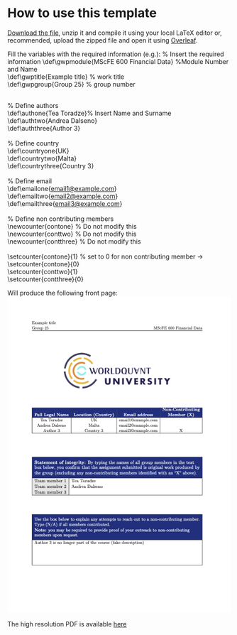 # How to use this template
[Download the file](./examples/frontpage/front_page_gwp.zip), unzip it and compile it using your local LaTeX editor or, recommended, upload the zipped file and open it using [Overleaf](https://www.overleaf.com?r=049a7499&rm=d&rs=b).

Fill the variables with the required information (e.g.):
% Insert the required information 
\def\gwpmodule{MScFE 600 Financial Data} %Module Number and Name<br>
\def\gwptitle{Example title} % work title<br>
\def\gwpgroup{Group 25} % group number<br>
<br>

% Define authors<br>
\def\authone{Tea Toradze}% Insert Name and Surname<br>
\def\authtwo{Andrea Dalseno}<br>
\def\auththree{Author 3}<br>
<br>
% Define country<br>
\def\countryone{UK}<br>
\def\countrytwo{Malta}<br>
\def\countrythree{Country 3}<br>
<br>
% Define email<br>
\def\emailone{email1@example.com}<br>
\def\emailtwo{email2@example.com}<br>
\def\emailthree{email3@example.com}<br>
<br>
% Define non contributing members<br>
\newcounter{contone} % Do not modify this<br>
\newcounter{conttwo} % Do not modify this<br>
\newcounter{contthree} % Do not modify this<br>
<br>
\setcounter{contone}{1} % set to 0 for non contributing member -> \setcounter{contone}{0}<br>
\setcounter{conttwo}{1}<br>
\setcounter{contthree}{0}<br>

Will produce the following front page:<br>
<img src="./examples/frontpage/frontpage_gwp_MScFE_600.png">

The high resolution PDF is available [here](./examples/frontpage/frontpage_gwp_MScFE_600.pdf)
